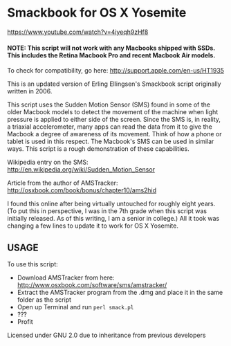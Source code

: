 Smackbook for OS X Yosemite
==================

https://www.youtube.com/watch?v=4iyeqh9zHf8

#### NOTE: This script will not work with any Macbooks shipped with SSDs. This includes the Retina Macbook Pro and recent Macbook Air models.

To check for compatibility, go here: http://support.apple.com/en-us/HT1935


This is an updated version of Erling Ellingsen's Smackbook script originally written in 2006.

This script uses the Sudden Motion Sensor (SMS) found in some of the older Macbook models to detect the movement of the machine when light pressure is applied to either side of the screen. Since the SMS is, in reality, a triaxial accelerometer, many apps can read the data from it to give the Macbook a degree of awareness of its movement. Think of how a phone or tablet is used in this respect. The Macbook's SMS can be used in similar ways. This script is a rough demonstration of these capabilities.

Wikipedia entry on the SMS:
http://en.wikipedia.org/wiki/Sudden_Motion_Sensor

Article from the author of AMSTracker:
http://osxbook.com/book/bonus/chapter10/ams2hid

I found this online after being virtually untouched for roughly eight years. (To put this in perspective, I was in the 7th grade when this script was initially released. As of this writing, I am a senior in college.) All it took was changing a few lines to update it to work for OS X Yosemite.

USAGE
---------------

To use this script:

* Download AMSTracker from here: http://www.osxbook.com/software/sms/amstracker/
* Extract the AMSTracker program from the .dmg and place it in the same folder as the script
* Open up Terminal and run
        ```
        perl smack.pl
        ```
* ???
* Profit

Licensed under GNU 2.0 due to inheritance from previous developers

